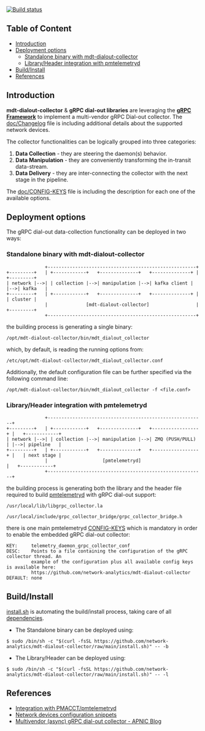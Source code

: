 [![Build status](https://github.com/network-analytics/mdt-dialout-collector/workflows/ci/badge.svg?branch=main)](https://github.com/network-analytics/mdt-dialout-collector/actions)

## Table of Content

<!--ts-->
   * [Introduction](#introduction)
   * [Deployment options](#deployment-options)
      * [Standalone binary with mdt-dialout-collector](#standalone-binary-with-mdt-dialout-collector)
      * [Library/Header integration with pmtelemetryd](#libraryheader-integration-with-pmtelemetryd)
   * [Build/Install](#buildinstall)
   * [References](#references)
<!--te-->

## Introduction
**mdt-dialout-collector** & **gRPC dial-out libraries** are leveraging the [**gRPC Framework**](https://grpc.io/) to implement a multi-vendor gRPC Dial-out collector.
The [doc/Changelog](https://github.com/network-analytics/mdt-dialout-collector/blob/main/doc/Changelog) file is including additional details about the supported network devices.

The collector functionalities can be logically grouped into three categories:

1. **Data Collection**   - they are steering the daemon(s) behavior.
2. **Data Manipulation** - they are conveniently transforming the in-transit data-stream.
3. **Data Delivery**     - they are inter-connecting the collector with the next stage in the pipeline.

The [doc/CONFIG-KEYS](https://github.com/network-analytics/mdt-dialout-collector/blob/main/doc/CONFIG-KEYS) file is including the description for each one of the available options.

## Deployment options

The gRPC dial-out data-collection functionality can be deployed in two ways:

### Standalone binary with mdt-dialout-collector
```TEXT
              +------------------------------------------------------+
+---------+   | +------------+   +--------------+   +--------------+ |   +---------+
| network |-->| | collection |-->| manipulation |-->| kafka client | |-->| kafka   |
+---------+   | +------------+   +--------------+   +--------------+ |   | cluster |
              |              [mdt-dialout-collector]                 |   +---------+
              +------------------------------------------------------+
```
the building process is generating a single binary:
```TEXT
/opt/mdt-dialout-collector/bin/mdt_dialout_collector
```
which, by default, is reading the running options from:
```TEXT
/etc/opt/mdt-dialout-collector/mdt_dialout_collector.conf
```
Additionally, the default configuration file can be further specified via the following command line:
```TEXT
/opt/mdt-dialout-collector/bin/mdt_dialout_collector -f <file.conf>
```

### Library/Header integration with pmtelemetryd
```TEXT
              +---------------------------------------------------------+
+---------+   | +------------+   +--------------+   +-----------------+ |   +------------+
| network |-->| | collection |-->| manipulation |-->| ZMQ (PUSH/PULL) | |-->| pipeline   |
+---------+   | +------------+   +--------------+   +-----------------+ |   | next stage |
              |                    [pmtelemetryd]                       |   +------------+
              +---------------------------------------------------------+
```
the building process is generating both the library and the header file required to build [pmtelemetryd](https://github.com/pmacct/pmacct/blob/master/INSTALL) with gRPC dial-out support:
```
/usr/local/lib/libgrpc_collector.la

/usr/local/include/grpc_collector_bridge/grpc_collector_bridge.h
```
there is one main pmtelemetryd [CONFIG-KEYS](https://github.com/pmacct/pmacct/blob/master/CONFIG-KEYS) which is mandatory in order to enable the embedded gRPC dial-out collector:
```TEXT
KEY:     telemetry_daemon_grpc_collector_conf
DESC:    Points to a file containing the configuration of the gRPC collector thread. An
         example of the configuration plus all available config keys is available here:
         https://github.com/network-analytics/mdt-dialout-collector
DEFAULT: none
```

## Build/Install

[install.sh](https://github.com/network-analytics/mdt-dialout-collector/blob/main/install.sh) is automating the build/install process, taking care of all [dependencies](https://github.com/network-analytics/mdt-dialout-collector/blob/main/doc/Dependencies).

- The Standalone binary can be deployed using:
```SHELL
$ sudo /bin/sh -c "$(curl -fsSL https://github.com/network-analytics/mdt-dialout-collector/raw/main/install.sh)" -- -b
```

- The Library/Header can be deployed using:
```SHELL
$ sudo /bin/sh -c "$(curl -fsSL https://github.com/network-analytics/mdt-dialout-collector/raw/main/install.sh)" -- -l
```

## References

- [Integration with PMACCT/pmtelemetryd](https://github.com/network-analytics/mdt-dialout-collector/blob/main/doc/integration-with-pmtelemetryd.md)
- [Network devices configuration snippets](https://github.com/network-analytics/mdt-dialout-collector/blob/main/doc/network-devices-conf-snip.md)
- [Multivendor (async) gRPC dial-out collector - APNIC Blog](https://blog.apnic.net/2022/10/17/multivendor-async-grpc-dial-out-collector/)
